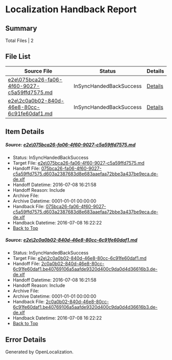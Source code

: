 # <a name='report-top'></a> Localization Handback Report

## Summary
 Total Files | 2

## File List
 Source File | Status | Details 
 ----------- | ------ | ------- 
 [e2e\075bca26-fa06-4f60-9027-c5a59ffd7575.md](https://github.com/OpenLocalizationTestOrg/oltest/blob/ac5e9a61d9a8dafc7cb61203bc9bc1b2e88e38fd/e2e/075bca26-fa06-4f60-9027-c5a59ffd7575.md) | InSyncHandedBackSuccess | [Details](#7d3bfc5cfc75573350072b3c1e19462d4c3297491)
 [e2e\2c0a0b02-840d-46e8-80cc-6c91fe60daf1.md](https://github.com/OpenLocalizationTestOrg/oltest/blob/ac5e9a61d9a8dafc7cb61203bc9bc1b2e88e38fd/e2e/2c0a0b02-840d-46e8-80cc-6c91fe60daf1.md) | InSyncHandedBackSuccess | [Details](#15592db1e5128414b45ca4baceeef91024ec24f02)

## Item Details
##### <a name='7d3bfc5cfc75573350072b3c1e19462d4c3297491'></a> Source: [e2e\075bca26-fa06-4f60-9027-c5a59ffd7575.md](https://github.com/OpenLocalizationTestOrg/oltest/blob/ac5e9a61d9a8dafc7cb61203bc9bc1b2e88e38fd/e2e/075bca26-fa06-4f60-9027-c5a59ffd7575.md)
* Status: InSyncHandedBackSuccess
* Target File: [e2e\075bca26-fa06-4f60-9027-c5a59ffd7575.md](https://github.com/OpenLocalizationTestOrg/oltest-dede-fly/blob/7b36442940c196ac4b504b1307c7fbdaa545a320/e2e/075bca26-fa06-4f60-9027-c5a59ffd7575.md)
* Handoff File: [075bca26-fa06-4f60-9027-c5a59ffd7575.d603a2387683d8e683aaefaa72bbe3a437be9eca.de-de.xlf](https://github.com/OpenLocalizationTestOrg/olhandoff-e2e/blob/4733a408e31838c64609a122e1b313a420dacfd3/ol-handoff/OpenLocalizationTestOrg/oltest-dede-fly/ci/ht/075bca26-fa06-4f60-9027-c5a59ffd7575.d603a2387683d8e683aaefaa72bbe3a437be9eca.de-de.xlf)
* Handoff Datetime: 2016-07-08 16:21:58
* Handoff Reason: Include
* Archive File: 
* Archive Datetime: 0001-01-01 00:00:00
* Handback File: [075bca26-fa06-4f60-9027-c5a59ffd7575.d603a2387683d8e683aaefaa72bbe3a437be9eca.de-de.xlf](https://github.com/OpenLocalizationTestOrg/olhandback-e2e/blob/1b714c0f6cd5de6db81bb0cf1c585eb975934aa1/ol-handback/OpenLocalizationTestOrg/oltest-dede-fly/ci/ht/075bca26-fa06-4f60-9027-c5a59ffd7575.d603a2387683d8e683aaefaa72bbe3a437be9eca.de-de.xlf)
* Handback Datetime: 2016-07-08 16:22:22
* [Back to Top](#report-top)

##### <a name='15592db1e5128414b45ca4baceeef91024ec24f02'></a> Source: [e2e\2c0a0b02-840d-46e8-80cc-6c91fe60daf1.md](https://github.com/OpenLocalizationTestOrg/oltest/blob/ac5e9a61d9a8dafc7cb61203bc9bc1b2e88e38fd/e2e/2c0a0b02-840d-46e8-80cc-6c91fe60daf1.md)
* Status: InSyncHandedBackSuccess
* Target File: [e2e\2c0a0b02-840d-46e8-80cc-6c91fe60daf1.md](https://github.com/OpenLocalizationTestOrg/oltest-dede-fly/blob/7b36442940c196ac4b504b1307c7fbdaa545a320/e2e/2c0a0b02-840d-46e8-80cc-6c91fe60daf1.md)
* Handoff File: [2c0a0b02-840d-46e8-80cc-6c91fe60daf1.be40769106a5aafde9320d400c9da0d4d36616b3.de-de.xlf](https://github.com/OpenLocalizationTestOrg/olhandoff-e2e/blob/4733a408e31838c64609a122e1b313a420dacfd3/ol-handoff/OpenLocalizationTestOrg/oltest-dede-fly/ci/ht/2c0a0b02-840d-46e8-80cc-6c91fe60daf1.be40769106a5aafde9320d400c9da0d4d36616b3.de-de.xlf)
* Handoff Datetime: 2016-07-08 16:21:58
* Handoff Reason: Include
* Archive File: 
* Archive Datetime: 0001-01-01 00:00:00
* Handback File: [2c0a0b02-840d-46e8-80cc-6c91fe60daf1.be40769106a5aafde9320d400c9da0d4d36616b3.de-de.xlf](https://github.com/OpenLocalizationTestOrg/olhandback-e2e/blob/1b714c0f6cd5de6db81bb0cf1c585eb975934aa1/ol-handback/OpenLocalizationTestOrg/oltest-dede-fly/ci/ht/2c0a0b02-840d-46e8-80cc-6c91fe60daf1.be40769106a5aafde9320d400c9da0d4d36616b3.de-de.xlf)
* Handback Datetime: 2016-07-08 16:22:22
* [Back to Top](#report-top)


## Error Details

Generated by OpenLocalization.

